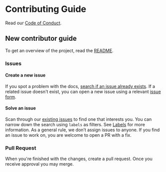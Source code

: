 # Contributing Guide

Read our [Code of Conduct](./CODE_OF_CONDUCT.md).

## New contributor guide

To get an overview of the project, read the [README](README.md).

### Issues

#### Create a new issue

If you spot a problem with the docs, [search if an issue already exists](https://docs.github.com/en/github/searching-for-information-on-github/searching-on-github/searching-issues-and-pull-requests#search-by-the-title-body-or-comments). If a related issue doesn't exist, you can open a new issue using a relevant [issue form](https://github.com/jpshrader/github-workflows/issues/new/choose).

#### Solve an issue

Scan through our [existing issues](https://github.com/jpshrader/github-workflows/issues) to find one that interests you. You can narrow down the search using `labels` as filters. See [Labels](/contributing/how-to-use-labels.md) for more information. As a general rule, we don’t assign issues to anyone. If you find an issue to work on, you are welcome to open a PR with a fix.

### Pull Request

When you're finished with the changes, create a pull request. Once you receive approval you may merge.